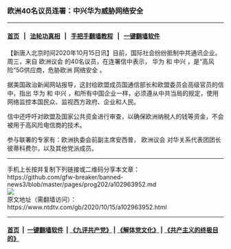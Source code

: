 ### 欧洲40名议员连署：中兴华为威胁网络安全
------------------------

#### [首页](https://github.com/gfw-breaker/banned-news3/blob/master/README.md) &nbsp;&nbsp;|&nbsp;&nbsp; [法轮功真相](https://github.com/begood0513/basic/blob/master/README.md)  &nbsp;&nbsp;|&nbsp;&nbsp; [手把手翻墙教程](https://github.com/gfw-breaker/guides/wiki)  &nbsp;&nbsp;|&nbsp;&nbsp; [一键翻墙软件](https://github.com/gfw-breaker/nogfw/blob/master/README.md)  



<div><div class="post_content" itemprop="articleBody">
 <p>
  【新唐人北京时间2020年10月15日讯】目前，国际社会纷纷抵制中共通讯企业。周三，来自
  <ok href="https://www.ntdtv.com/gb/欧洲议会.htm">
   欧洲议会
  </ok>
  的40名议员，在连署信中表示，
  <ok href="https://www.ntdtv.com/gb/华为.htm">
   华为
  </ok>
  和
  <ok href="https://www.ntdtv.com/gb/中兴.htm">
   中兴
  </ok>
  ，是“高风险”5G供应商，危胁欧洲
  <ok href="https://www.ntdtv.com/gb/网络安全.htm">
   网络安全
  </ok>
  。
 </p>
 <p>
  据美国政治新闻网站报导，这封给欧盟成员国通信部长和欧盟委员会高级官员的信中，指出
  <ok href="https://www.ntdtv.com/gb/华为.htm">
   华为
  </ok>
  和
  <ok href="https://www.ntdtv.com/gb/中兴.htm">
   中兴
  </ok>
  ，和所有中国企业一样，必须遵从中共当局的规定，使用网络监控本国民众、监视西方政府、企业和人民。
 </p>
 <p>
  信中还呼吁对欧盟及国家公共资金进行审查，以确保欧洲纳税人的钱等资金，不会被用于高风险电信商的技术。
 </p>
 <p>
  参与联署的专家有：欧洲执委会前副主席安西普，
  <ok href="https://www.ntdtv.com/gb/欧洲议会.htm">
   欧洲议会
  </ok>
  对华关系代表团团长彼蒂科费尔，以及其他党派成员。
 </p>
 <div class="single_ad">
 </div>
</div>
</div>
<hr/>
手机上长按并复制下列链接或二维码分享本文章：<br/>
https://github.com/gfw-breaker/banned-news3/blob/master/pages/prog202/a102963952.md <br/>
<a href='https://github.com/gfw-breaker/banned-news3/blob/master/pages/prog202/a102963952.md'><img src='https://github.com/gfw-breaker/banned-news3/blob/master/pages/prog202/a102963952.md.png'/></a> <br/>
原文地址（需翻墙访问）：https://www.ntdtv.com/gb/2020/10/15/a102963952.html


------------------------
#### [首页](https://github.com/gfw-breaker/banned-news3/blob/master/README.md) &nbsp;|&nbsp; [一键翻墙软件](https://github.com/gfw-breaker/nogfw/blob/master/README.md) &nbsp;| [《九评共产党》](https://github.com/gfw-breaker/9ping.md/blob/master/README.md#九评之一评共产党是什么) | [《解体党文化》](https://github.com/gfw-breaker/jtdwh.md/blob/master/README.md) | [《共产主义的终极目的》](https://github.com/gfw-breaker/gczydzjmd.md/blob/master/README.md)


<img src='http://gfw-breaker.win/banned-news3/pages/prog202/a102963952.md' width='0px' height='0px'/>